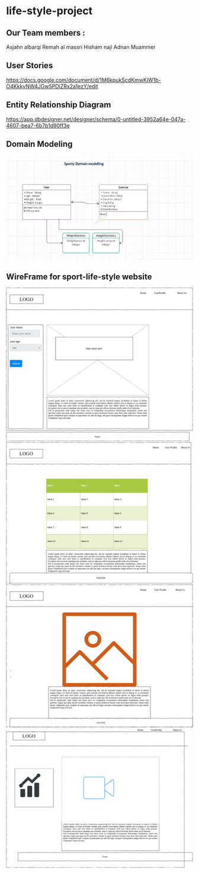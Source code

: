 # life-style-project
## Our Team members :
Asjahn albarqi
Remah al massri 
Hisham naji
Adnan Muammer

## User Stories
https://docs.google.com/document/d/1M6kpukScdKmwKiW1b-O4KkkyNW4JGw5PDiZRx2a1ezY/edit

## Entity Relationship Diagram
https://app.dbdesigner.net/designer/schema/0-untitled-3952a64e-047a-4607-bea7-6b7b1d90ff3e

## Domain Modeling
![](sporty.jpg)

## WireFrame for sport-life-style website 
![](HOME.png)
![](user.png)
![](about.png)
![](sportLifeStyle.png)


